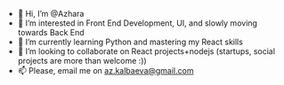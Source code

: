 - 👋 Hi, I’m @Azhara
- 👀 I’m interested in Front End Development, UI, and slowly moving towards Back End
- 🌱 I’m currently learning Python and mastering my React skills
- 💞️ I’m looking to collaborate on React projects+nodejs (startups, social projects are more than welcome :))
- 📫 Please, email me on az.kalbaeva@gmail.com

<!---
Azhara17/Azhara17 is a ✨ special ✨ repository because its `README.md` (this file) appears on your GitHub profile.
You can click the Preview link to take a look at your changes.
--->
